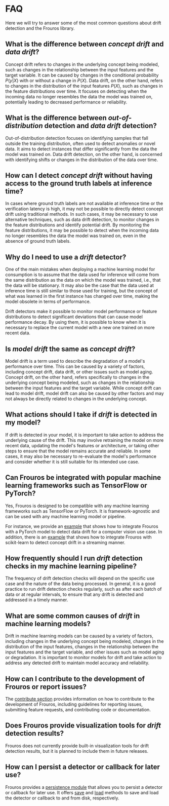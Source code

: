 # FAQ

Here we will try to answer some of the most common questions about drift detection and the Frouros library.

## What is the difference between *concept drift* and *data drift*?

Concept drift refers to changes in the underlying concept being modeled, such as changes in the relationship between 
the input features and the target variable. It can be caused by changes in the conditional probability $P(y|X)$ with or 
without a change in $P(X)$. Data drift, on the other hand, refers to changes in the distribution of the input features 
$P(X)$, such as changes in the feature distributions over time. It focuses on detecting when the incoming data no longer 
resembles the data the model was trained on, potentially leading to decreased performance or reliability.

## What is the difference between *out-of-distribution* detection and *data drift* detection?

Out-of-distribution detection focuses on identifying samples that fall outside the training distribution, often used 
to detect anomalies or novel data. It aims to detect instances that differ significantly from the data the model was 
trained on. Data drift detection, on the other hand, is concerned with identifying shifts or changes in the 
distribution of the data over time.

## How can I detect *concept drift* without having access to the ground truth labels at inference time?

In cases where ground truth labels are not available at inference time or the verification latency is high, it may not 
be possible to directly detect concept drift using traditional methods. In such cases, it may be necessary to use 
alternative techniques, such as data drift detection, to monitor changes in the feature distributions and identify 
potential drift. By monitoring the feature distributions, it may be possible to detect when the incoming data no 
longer resembles the data the model was trained on, even in the absence of ground truth labels.

## Why do I need to use a *drift* detector?

One of the main mistakes when deploying a machine learning model for consumption is to assume that the data used for 
inference will come from the same distribution as the data on which the model was trained, i.e., that the data will be 
stationary. It may also be the case that the data used at inference time is still similar to those used for training, 
but the concept of what was learned in the first instance has changed over time, making the model obsolete in terms of 
performance.

Drift detectors make it possible to monitor model performance or feature distributions to detect significant deviations 
that can cause model performance decay. By using them, it is possible to know when it is necessary to replace the 
current model with a new one trained on more recent data.

## Is *model drift* the same as *concept drift*?

Model drift is a term used to describe the degradation of a model's performance over time. This can be caused by a 
variety of factors, including concept drift, data drift, or other issues such as model aging. Concept drift, on the 
other hand, refers specifically to changes in the underlying concept being modeled, such as changes in the relationship 
between the input features and the target variable. While concept drift can lead to model drift, model drift can also be
caused by other factors and may not always be directly related to changes in the underlying concept.

## What actions should I take if *drift* is detected in my model?

If drift is detected in your model, it is important to take action to address the underlying cause of the drift. 
This may involve retraining the model on more recent data, updating the model's features or architecture, or taking 
other steps to ensure that the model remains accurate and reliable. In some cases, it may also be necessary to 
re-evaluate the model's performance and consider whether it is still suitable for its intended use case.

## Can Frouros be integrated with popular machine learning frameworks such as TensorFlow or PyTorch?

Yes, Frouros is designed to be compatible with any machine learning frameworks such as TensorFlow or PyTorch. It is 
framework-agnostic and can be used with any machine learning model or pipeline.

For instance, we provide an [example](./examples/data_drift/MMD_advance.html) that shows how to integrate Frouros with a PyTorch model to detect data 
drift for a computer vision use case. In addition, there is an [example](./examples/concept_drift/DDM_advance.html) that shows how to integrate Frouros with 
scikit-learn to detect concept drift in a streaming manner.

## How frequently should I run *drift* detection checks in my machine learning pipeline?

The frequency of drift detection checks will depend on the specific use case and the nature of the data being 
processed. In general, it is a good practice to run drift detection checks regularly, such as after each batch of 
data or at regular intervals, to ensure that any drift is detected and addressed in a timely manner.

## What are some common causes of *drift* in machine learning models?

Drift in machine learning models can be caused by a variety of factors, including changes in the underlying concept 
being modeled, changes in the distribution of the input features, changes in the relationship between the input 
features and the target variable, and other issues such as model aging or degradation. It is important to monitor 
models for drift and take action to address any detected drift to maintain model accuracy and reliability.

## How can I contribute to the development of Frouros or report issues?

The [contribute section](./contribute.html#how-to-contribute) provides information on how to contribute to the development of Frouros, 
including guidelines for reporting issues, submitting feature requests, and contributing code or documentation.

## Does Frouros provide visualization tools for *drift* detection results?

Frouros does not currently provide built-in visualization tools for drift detection results, but it is planned to 
include them in future releases.

## How can I persist a detector or callback for later use?

Frouros provides a [persistence module](./api_reference/utils/persistence.html) that allows you to persist a detector 
or callback for later use. It offers [save](api_reference/utils/persistence.html#frouros.utils.persistence.save) and 
[load](api_reference/utils/persistence.html#frouros.utils.persistence.load) methods to save and load the detector or 
callback to and from disk, respectively.
